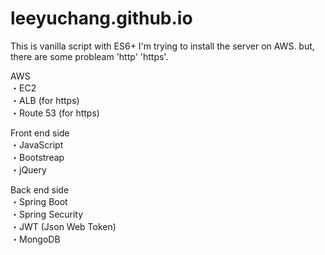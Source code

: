 # leeyuchang.github.io

This is vanilla script with ES6+
I'm trying to install the server on AWS.
but, there are some probleam 'http' 'https'.

AWS<br>
 ・EC2 <br>
 ・ALB (for https)<br>
 ・Route 53 (for https)<br>

Front end side <br>
 ・JavaScript <br>
 ・Bootstreap <br>
 ・jQuery <br>

Back end side <br>
 ・Spring Boot <br>
 ・Spring Security <br>
 ・JWT (Json Web Token) <br>
 ・MongoDB <br>
 
 
